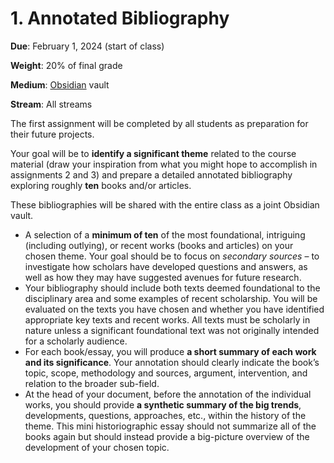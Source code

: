 # 1. Annotated Bibliography

**Due**: February 1, 2024 (start of class)

**Weight**: 20% of final grade

**Medium**: [Obsidian](obsidian-notes/) vault

**Stream**: All streams

The first assignment will be completed by all students as preparation for their future projects.&#x20;

Your goal will be to **identify a significant theme** related to the course material (draw your inspiration from what you might hope to accomplish in assignments 2 and 3) and prepare a detailed annotated bibliography exploring roughly **ten** books and/or articles.&#x20;

These bibliographies will be shared with the entire class as a joint Obsidian vault.&#x20;

* A selection of a **minimum of ten** of the most foundational, intriguing (including outlying), or recent works (books and articles) on your chosen theme. Your goal should be to focus on _secondary sources_ – to investigate how scholars have developed questions and answers, as well as how they may have suggested avenues for future research.&#x20;
* Your bibliography should include both texts deemed foundational to the disciplinary area and some examples of recent scholarship. You will be evaluated on the texts you have chosen and whether you have identified appropriate key texts and recent works. All texts must be scholarly in nature unless a significant foundational text was not originally intended for a scholarly audience.
* For each book/essay, you will produce **a short summary of each work and its significance**. Your annotation should clearly indicate the book’s topic, scope, methodology and sources, argument, intervention, and relation to the broader sub-field.
* At the head of your document, before the annotation of the individual works, you should provide **a synthetic summary of the big trends**, developments, questions, approaches, etc., within the history of the theme. This mini historiographic essay should not summarize all of the books again but should instead provide a big-picture overview of the development of your chosen topic.

&#x20;
